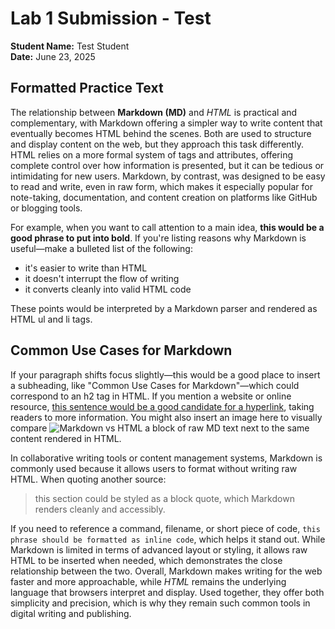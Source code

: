 # Lab 1 Submission - Test

**Student Name:** Test Student  
**Date:** June 23, 2025

## Formatted Practice Text

The relationship between **Markdown (MD)** and *HTML* is practical and complementary, with Markdown offering a simpler way to write content that eventually becomes HTML behind the scenes. Both are used to structure and display content on the web, but they approach this task differently. HTML relies on a more formal system of tags and attributes, offering complete control over how information is presented, but it can be tedious or intimidating for new users. Markdown, by contrast, was designed to be easy to read and write, even in raw form, which makes it especially popular for note-taking, documentation, and content creation on platforms like GitHub or blogging tools. 

For example, when you want to call attention to a main idea, **this would be a good phrase to put into bold**. If you're listing reasons why Markdown is useful—make a bulleted list of the following: 

- it's easier to write than HTML
- it doesn't interrupt the flow of writing  
- it converts cleanly into valid HTML code

These points would be interpreted by a Markdown parser and rendered as HTML ul and li tags.

## Common Use Cases for Markdown

If your paragraph shifts focus slightly—this would be a good place to insert a subheading, like "Common Use Cases for Markdown"—which could correspond to an h2 tag in HTML. If you mention a website or online resource, [this sentence would be a good candidate for a hyperlink](https://github.com), taking readers to more information. You might also insert an image here to visually compare ![Markdown vs HTML](https://via.placeholder.com/300x200?text=MD+vs+HTML) a block of raw MD text next to the same content rendered in HTML.

In collaborative writing tools or content management systems, Markdown is commonly used because it allows users to format without writing raw HTML. When quoting another source:

> this section could be styled as a block quote, which Markdown renders cleanly and accessibly. 

If you need to reference a command, filename, or short piece of code, `this phrase should be formatted as inline code`, which helps it stand out. While Markdown is limited in terms of advanced layout or styling, it allows raw HTML to be inserted when needed, which demonstrates the close relationship between the two. Overall, Markdown makes writing for the web faster and more approachable, while *HTML* remains the underlying language that browsers interpret and display. Used together, they offer both simplicity and precision, which is why they remain such common tools in digital writing and publishing.

